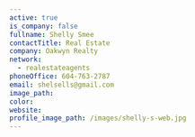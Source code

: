 ```yaml
---
active: true
is_company: false
fullname: Shelly Smee
contactTitle: Real Estate
company: Oakwyn Realty
network:
  - realestateagents
phoneOffice: 604-763-2787
email: shelsells@gmail.com
image_path:
color:
website:
profile_image_path: /images/shelly-s-web.jpg
---
```



